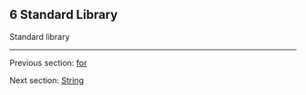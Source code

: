## 6 Standard Library

Standard library

---

Previous section: [for](https://github.com/Simn/HaxeManual/tree/master/md/manual/5.12-for.md)

Next section: [String](https://github.com/Simn/HaxeManual/tree/master/md/manual/6.1-String.md)